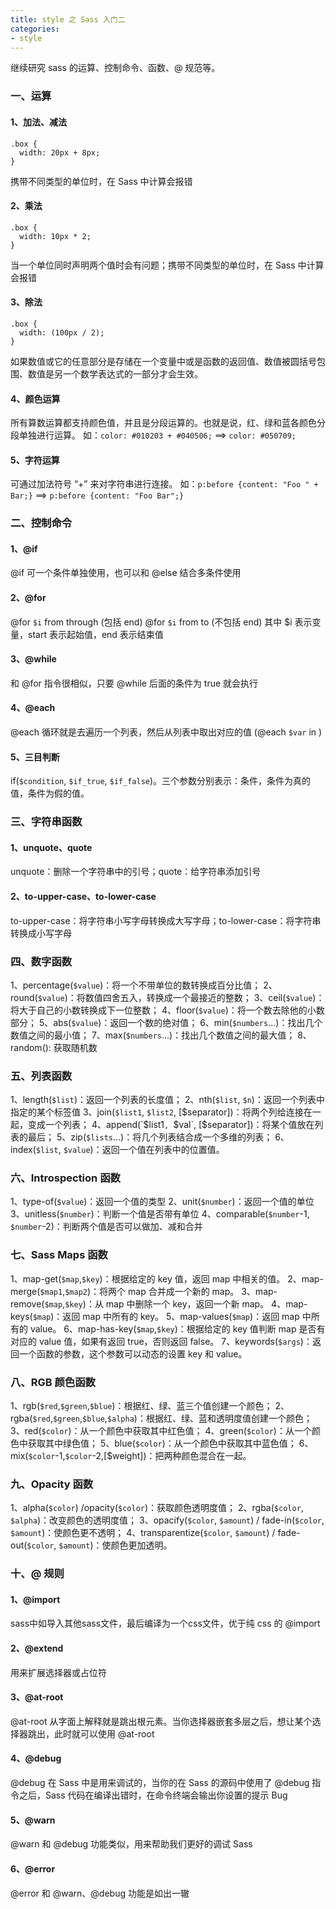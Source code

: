 ```yaml
---
title: style 之 Sass 入门二
categories:
- style
---
```

继续研究 sass 的运算、控制命令、函数、@ 规范等。
<!--more-->
### 一、运算
#### 1、加法、减法
```
.box {
  width: 20px + 8px;
}
```
携带不同类型的单位时，在 Sass 中计算会报错
#### 2、乘法
```
.box {
  width: 10px * 2;
}
```
当一个单位同时声明两个值时会有问题；携带不同类型的单位时，在 Sass 中计算会报错
#### 3、除法
```
.box {
  width: (100px / 2);  
}
```
如果数值或它的任意部分是存储在一个变量中或是函数的返回值、数值被圆括号包围、数值是另一个数学表达式的一部分才会生效。
#### 4、颜色运算
所有算数运算都支持颜色值，并且是分段运算的。也就是说，红、绿和蓝各颜色分段单独进行运算。
如：`color: #010203 + #040506;` ==> `color: #050709;`
#### 5、字符运算
可通过加法符号 “+” 来对字符串进行连接。
如：`p:before {content: "Foo " + Bar;}` ==> `p:before {content: "Foo Bar";}`
### 二、控制命令
#### 1、@if
@if 可一个条件单独使用，也可以和 @else 结合多条件使用
#### 2、@for
@for `$i` from <start> through <end> (包括 end)
@for `$i` from <start> to <end> (不包括 end)
其中 $i 表示变量，start 表示起始值，end 表示结束值
#### 3、@while
和 @for 指令很相似，只要 @while 后面的条件为 true 就会执行
#### 4、@each
@each 循环就是去遍历一个列表，然后从列表中取出对应的值 (@each `$var` in <list>)
#### 5、三目判断
if(`$condition`, `$if_true`, `$if_false`)。三个参数分别表示：条件，条件为真的值，条件为假的值。
### 三、字符串函数
#### 1、unquote、quote
unquote：删除一个字符串中的引号；quote：给字符串添加引号
#### 2、to-upper-case、to-lower-case
to-upper-case：将字符串小写字母转换成大写字母；to-lower-case：将字符串转换成小写字母
### 四、数字函数
1、percentage(`$value`)：将一个不带单位的数转换成百分比值；
2、round(`$value`)：将数值四舍五入，转换成一个最接近的整数；
3、ceil(`$value`)：将大于自己的小数转换成下一位整数；
4、floor(`$value`)：将一个数去除他的小数部分；
5、abs(`$value`)：返回一个数的绝对值；
6、min(`$numbers`…)：找出几个数值之间的最小值；
7、max(`$numbers`…)：找出几个数值之间的最大值；
8、random(): 获取随机数
### 五、列表函数
1、length(`$list`)：返回一个列表的长度值；
2、nth(`$list`, `$n`)：返回一个列表中指定的某个标签值
3、join(`$list1`, `$list2`, [$separator])：将两个列给连接在一起，变成一个列表；
4、append(`$list1`, `$val`, [$separator])：将某个值放在列表的最后；
5、zip(`$lists`…)：将几个列表结合成一个多维的列表；
6、index(`$list`, `$value`)：返回一个值在列表中的位置值。
### 六、Introspection 函数
1、type-of(`$value`)：返回一个值的类型
2、unit(`$number`)：返回一个值的单位
3、unitless(`$number`)：判断一个值是否带有单位
4、comparable(`$number`-1, `$number`-2)：判断两个值是否可以做加、减和合并
### 七、Sass Maps 函数
1、map-get(`$map`,`$key`)：根据给定的 key 值，返回 map 中相关的值。
2、map-merge(`$map1`,`$map2`)：将两个 map 合并成一个新的 map。
3、map-remove(`$map`,`$key`)：从 map 中删除一个 key，返回一个新 map。
4、map-keys(`$map`)：返回 map 中所有的 key。
5、map-values(`$map`)：返回 map 中所有的 value。
6、map-has-key(`$map`,`$key`)：根据给定的 key 值判断 map 是否有对应的 value 值，如果有返回 true，否则返回 false。
7、keywords(`$args`)：返回一个函数的参数，这个参数可以动态的设置 key 和 value。
### 八、RGB 颜色函数
1、rgb(`$red`,`$green`,`$blue`)：根据红、绿、蓝三个值创建一个颜色；
2、rgba(`$red`,`$green`,`$blue`,`$alpha`)：根据红、绿、蓝和透明度值创建一个颜色；
3、red(`$color`)：从一个颜色中获取其中红色值；
4、green(`$color`)：从一个颜色中获取其中绿色值；
5、blue(`$color`)：从一个颜色中获取其中蓝色值；
6、mix(`$color`-1,`$color`-2,[$weight])：把两种颜色混合在一起。
### 九、Opacity 函数
1、alpha(`$color`) /opacity(`$color`)：获取颜色透明度值；
2、rgba(`$color`, `$alpha`)：改变颜色的透明度值；
3、opacify(`$color`, `$amount`) / fade-in(`$color`, `$amount`)：使颜色更不透明；
4、transparentize(`$color`, `$amount`) / fade-out(`$color`, `$amount`)：使颜色更加透明。
### 十、@ 规则
#### 1、@import
sass中如导入其他sass文件，最后编译为一个css文件，优于纯 css 的 @import
#### 2、@extend
用来扩展选择器或占位符
#### 3、@at-root
@at-root 从字面上解释就是跳出根元素。当你选择器嵌套多层之后，想让某个选择器跳出，此时就可以使用 @at-root
#### 4、@debug
@debug 在 Sass 中是用来调试的，当你的在 Sass 的源码中使用了 @debug 指令之后，Sass 代码在编译出错时，在命令终端会输出你设置的提示 Bug
#### 5、@warn
@warn 和 @debug 功能类似，用来帮助我们更好的调试 Sass
#### 6、@error
@error 和 @warn、@debug 功能是如出一辙
